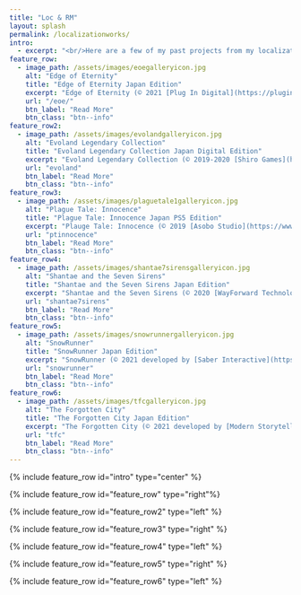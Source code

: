 ```yaml
---
title: "Loc & RM"
layout: splash
permalink: /localizationworks/
intro: 
  - excerpt: "<br/>Here are a few of my past projects from my localization and release management days."
feature_row:
  - image_path: /assets/images/eoegalleryicon.jpg
    alt: "Edge of Eternity"
    title: "Edge of Eternity Japan Edition"
    excerpt: "Edge of Eternity (© 2021 [Plug In Digital](https://plugindigital.com/ )) game localization & release planning, including full Japanese voiceover work."
    url: "/eoe/"
    btn_label: "Read More"
    btn_class: "btn--info"
feature_row2:
  - image_path: /assets/images/evolandgalleryicon.jpg
    alt: "Evoland Legendary Collection"
    title: "Evoland Legendary Collection Japan Digital Edition"
    excerpt: "Evoland Legendary Collection (© 2019-2020 [Shiro Games](https://shirogames.com/ )) game localization coordination."
    url: "evoland"
    btn_label: "Read More"
    btn_class: "btn--info"
feature_row3:
  - image_path: /assets/images/plaguetale1galleryicon.jpg
    alt: "Plague Tale: Innocence"
    title: "Plague Tale: Innocence Japan PS5 Edition"
    excerpt: "Plauge Tale: Innocence (© 2019 [Asobo Studio](https://www.asobostudio.com/ ) and [Focus Entertainment](https://www.focus-entmt.com/en-us )) last minute first party product certification."
    url: "ptinnocence"
    btn_label: "Read More"
    btn_class: "btn--info"
feature_row4:
  - image_path: /assets/images/shantae7sirensgalleryicon.jpg
    alt: "Shantae and the Seven Sirens"
    title: "Shantae and the Seven Sirens Japan Edition"
    excerpt: "Shantae and the Seven Sirens (© 2020 [WayForward Technologies Inc.](https://wayforward.com/ )) game localization & release planning."
    url: "shantae7sirens"
    btn_label: "Read More"
    btn_class: "btn--info"
feature_row5:
  - image_path: /assets/images/snowrunnergalleryicon.jpg
    alt: "SnowRunner"
    title: "SnowRunner Japan Edition"
    excerpt: "SnowRunner (© 2021 developed by [Saber Interactive](https://saber3d.com/) and published by [Focus Entertainment](https://www.focus-entmt.com/en-us )) release planning and post-release management."
    url: "snowrunner"
    btn_label: "Read More"
    btn_class: "btn--info"
feature_row6:
  - image_path: /assets/images/tfcgalleryicon.jpg
    alt: "The Forgotten City"
    title: "The Forgotten City Japan Edition"
    excerpt: "The Forgotten City (© 2021 developed by [Modern Storyteller](https://modern-storyteller.com/) and published by [Plug In Digital](https://plugindigital.com/ )) first party product certification."
    url: "tfc"
    btn_label: "Read More"
    btn_class: "btn--info"
---
```


{% include feature_row id="intro" type="center" %}

{% include feature_row id="feature_row" type="right"%}

{% include feature_row id="feature_row2" type="left" %}

{% include feature_row id="feature_row3" type="right" %}

{% include feature_row id="feature_row4" type="left" %}

{% include feature_row id="feature_row5" type="right" %}

{% include feature_row id="feature_row6" type="left" %}
